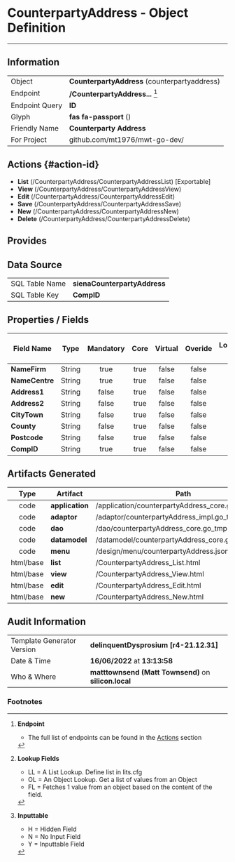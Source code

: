 # **CounterpartyAddress** - Object Definition
---
##  Information
|   |   |
|---|---|
|Object         |**CounterpartyAddress** (counterpartyaddress) |
|Endpoint 	    |**/CounterpartyAddress...** [^1]|
|Endpoint Query |**ID**|
Glyph|**fas fa-passport** ()
Friendly Name|**Counterparty Address**|
|For Project    |github.com/mt1976/mwt-go-dev/|

##  Actions {#action-id}
* **List** (/CounterpartyAddress/CounterpartyAddressList) [Exportable]
* **View** (/CounterpartyAddress/CounterpartyAddressView)
* **Edit** (/CounterpartyAddress/CounterpartyAddressEdit)
* **Save** (/CounterpartyAddress/CounterpartyAddressSave)
* **New** (/CounterpartyAddress/CounterpartyAddressNew)
* **Delete** (/CounterpartyAddress/CounterpartyAddressDelete)







##  Provides







##  Data Source 
|   |   |
|---|---|
SQL Table Name       | **sienaCounterpartyAddress**
SQL Table Key | **CompID**



##  Properties / Fields
| Field Name| Type | Mandatory | Core | Virtual | Overide | Lookup [^2]| Lookup Object      | Lookup Field Source         | Lookup Return Value                | Inputable [^3]|DB Column|Default Value| No Change | Callout | Internal |
| -- | --  | :--: | :--: | :--: |:--: |:--: |:--: |-- |-- |:--: |-- | --| :--: | :--: | :--: |
|**NameFirm**|String|true|true|false|false|||||Y|NameFirm||false|false|false|
|**NameCentre**|String|true|true|false|false|||||Y|NameCentre||false|false|false|
|**Address1**|String|false|true|false|false|||||Y|Address1||false|false|false|
|**Address2**|String|false|true|false|false|||||Y|Address2||false|false|false|
|**CityTown**|String|false|true|false|false|||||Y|CityTown||false|false|false|
|**County**|String|false|true|false|false|||||Y|County||false|false|false|
|**Postcode**|String|false|true|false|false|||||Y|Postcode||false|false|false|
|**CompID**|String|true|true|false|false|||||Y|CompID||false|false|false|


##  Artifacts Generated
| Type | Artifact | Path|
| :--: | -- | -- |
| code | **application** | /application/counterpartyAddress_core.go_tmp |
| code | **adaptor** | /adaptor/counterpartyAddress_impl.go_template_tmp |
| code | **dao** | /dao/counterpartyAddress_core.go_tmp |
| code | **datamodel** | /datamodel/counterpartyAddress_core.go_tmp |
| code | **menu** | /design/menu/counterpartyAddress.json_tmp |
| html/base | **list** | /CounterpartyAddress_List.html |
| html/base | **view** | /CounterpartyAddress_View.html |
| html/base | **edit** | /CounterpartyAddress_Edit.html |
| html/base | **new** | /CounterpartyAddress_New.html |


## Audit Information
|   |   |
|---|---|
Template Generator Version   | **delinquentDysprosium [r4-21.12.31]**
Date & Time		     | **16/06/2022** at **13:13:58**
Who & Where		     | **matttownsend (Matt Townsend)** on **silicon.local**

### Footnotes
[^1]: **Endpoint**
    * The full list of endpoints can be found in the [Actions](#action-id) section
[^2]: **Lookup Fields**
    * LL = A List Lookup. Define list in lits.cfg
    * OL = An Object Lookup. Get a list of values from an Object
    * FL = Fetches 1 value from an object based on the content of the field. 
[^3]: **Inputtable**   
    * H = Hidden Field
    * N = No Input Field
    * Y = Inputtable Field